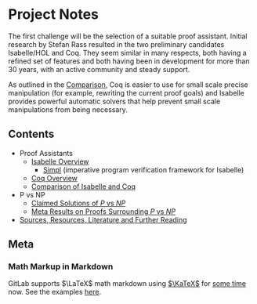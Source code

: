 # Project Notes

The first challenge will be the selection of a suitable proof assistant.
Initial research by Stefan Rass resulted in the two preliminary candidates
Isabelle/HOL and Coq.
They seem similar in many respects, both having a refined set of features
and both having been in development for more than 30 years,
with an active community and steady support.

As outlined in the [Comparison](isa-isa-vs-coq.md), Coq is easier to use
for small scale precise manipulation (for example, rewriting the current
proof goals) and Isabelle provides powerful automatic solvers that
help prevent small scale manipulations from being necessary.

## Contents

- Proof Assistants
  - [Isabelle Overview](isabelle.md)
    - [Simpl](simpl-notes.md)
      (imperative program verification framework for Isabelle)
  - [Coq Overview](coq.md)
  - [Comparison of Isabelle and Coq](isa-vs-coq.md)
- P vs NP
  - [Claimed Solutions of $`P`$ vs $`NP`$](papers.md)
  - [Meta Results on Proofs Surrounding $`P`$ vs $`NP`$](meta-results.md)
- [Sources, Resources, Literature and Further Reading](sources.md)

## Meta

### Math Markup in Markdown

GitLab supports $`\LaTeX`$ math markdown using [$`\KaTeX`$](https://katex.org/)
for [some time](https://gitlab.com/gitlab-org/gitlab/-/commit/2d170a20dc4cd3423ac7994c797cae8fbed263ba) now.
See the examples [here](https://git-ainf.aau.at/help/user/markdown.md#math).

